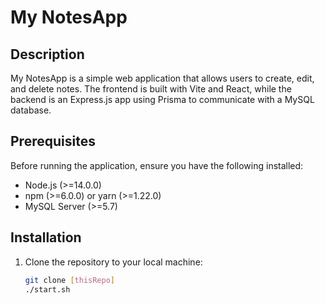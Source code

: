 # My NotesApp

## Description

My NotesApp is a simple web application that allows users to create, edit, and delete notes. The frontend is built with Vite and React, while the backend is an Express.js app using Prisma to communicate with a MySQL database.

## Prerequisites

Before running the application, ensure you have the following installed:

- Node.js (>=14.0.0)
- npm (>=6.0.0) or yarn (>=1.22.0)
- MySQL Server (>=5.7)

## Installation

1. Clone the repository to your local machine:
   ```bash
   git clone [thisRepo]
   ./start.sh
   ```
